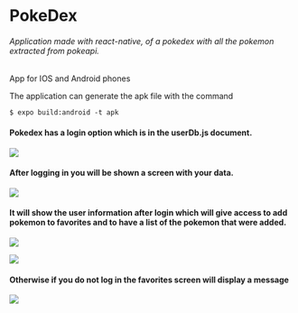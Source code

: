 # PokeDex
###### Application made with react-native, of a pokedex with all the pokemon extracted from pokeapi.

App for IOS and Android phones

The application can generate the apk file with the command

`$ expo build:android -t apk`

#### Pokedex has a login option which is in the userDb.js document.

![](https://github.com/Wharem85-25/PokeDex/blob/master/src/assets/imgReadme/login.jpeg)


#### After logging in you will be shown a screen with your data.


![](https://github.com/Wharem85-25/PokeDex/blob/master/src/assets/imgReadme/loginOpen.jpeg)

#### It will show the user information after login which will give access to add pokemon to favorites and to have a list of the pokemon that were added.


![](https://github.com/Wharem85-25/PokeDex/blob/master/src/assets/imgReadme/pokemonFavorite.jpeg)


![](https://github.com/Wharem85-25/PokeDex/blob/master/src/assets/imgReadme/screenFavorite.jpeg)


#### Otherwise if you do not log in the favorites screen will display a message


![](https://github.com/Wharem85-25/PokeDex/blob/master/src/assets/imgReadme/screenFavoriteLogout.jpeg)
